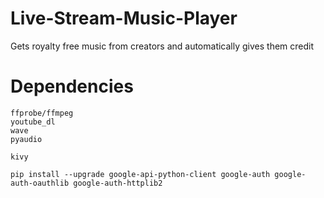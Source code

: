# Live-Stream-Music-Player
Gets royalty free music from creators and automatically gives them credit

# Dependencies

```
ffprobe/ffmpeg
youtube_dl
wave
pyaudio

kivy

pip install --upgrade google-api-python-client google-auth google-auth-oauthlib google-auth-httplib2
```